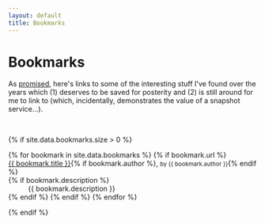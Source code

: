 ```yaml
---
layout: default
title: Bookmarks
---
```


# Bookmarks

As [promised](/2019/06/11/to-remember-is-to-live.html), here's links to some of the interesting stuff I've found over the years which (1) deserves to be saved for posterity and (2) is still around for me to link to (which, incidentally, demonstrates the value of a snapshot service...).

<br>

{% if site.data.bookmarks.size > 0 %}
<dl>
{% for bookmark in site.data.bookmarks %}
  {% if bookmark.url %}
  <dt><a href='{{ bookmark.url }}'>{{ bookmark.title }}</a>{% if bookmark.author %}, <small>by {{ bookmark.author }}</small>{% endif %}</dt>
  {% if bookmark.description %}<dd>{{ bookmark.description }}</dd>{% endif %}
  {% endif %}
{% endfor %}
</dl>
{% endif %}